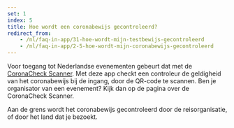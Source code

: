 ```yaml
---
set: 1
index: 5
title: Hoe wordt een coronabewijs gecontroleerd?
redirect_from: 
    - /nl/faq-in-app/31-hoe-wordt-mijn-testbewijs-gecontroleerd
    - /nl/faq-in-app/2-5-hoe-wordt-mijn-coronabewijs-gecontroleerd
---
```

Voor toegang tot Nederlandse evenementen gebeurt dat met de [CoronaCheck Scanner](/nl/scanner). Met deze app checkt een controleur de geldigheid van het coronabewijs bij de ingang, door de QR-code te scannen. Ben je organisator van een evenement? Kijk dan op de pagina over de CoronaCheck Scanner.

Aan de grens wordt het coronabewijs gecontroleerd door de reisorganisatie, of door het land dat je bezoekt.
